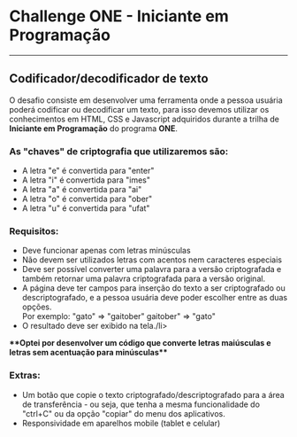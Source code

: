 <h1>Challenge ONE - Iniciante em Programação</h1>
<hr>
<h2>Codificador/decodificador de texto</h2>

O desafio consiste em desenvolver uma ferramenta onde a pessoa usuária poderá codificar ou decodificar um texto, para isso devemos utilizar os conhecimentos em HTML, CSS e Javascript adquiridos durante a trilha de <b>Iniciante em Programação</b> do programa <strong>ONE</strong>.

<h3>As "chaves" de criptografia que utilizaremos são:</h3>
<ul>
    <li>A letra "e" é convertida para "enter"</li>
    <li>A letra "i" é convertida para "imes"</li>
    <li>A letra "a" é convertida para "ai"</li>
    <li>A letra "o" é convertida para "ober"</li>
    <li>A letra "u" é convertida para "ufat"</li>
</ul>

<h3>Requisitos:</h3>
<ul>
    <li>Deve funcionar apenas com letras minúsculas</li>
    <li>Não devem ser utilizados letras com acentos nem caracteres especiais</li>
    <li>Deve ser possível converter uma palavra para a versão criptografada e também retornar uma palavra criptografada para a versão original.</li>
    <li>A página deve ter campos para inserção do texto a ser criptografado ou descriptografado, e a pessoa usuária deve poder escolher entre as duas opções.</li>
    Por exemplo:
    "gato" => "gaitober"
    gaitober" => "gato"
    <li>O resultado deve ser exibido na tela./li>
</ul>
<strong>**Optei por desenvolver um código que converte letras maiúsculas e letras sem acentuação para minúsculas**</strong>



<h3>Extras:</h3>
<ul>
    <li>Um botão que copie o texto criptografado/descriptografado para a área de transferência - ou seja, que tenha a mesma funcionalidade do "ctrl+C" ou da opção "copiar" do menu dos aplicativos.</li>
    <li>Responsividade em aparelhos mobile (tablet e celular)</li>
</ul>
